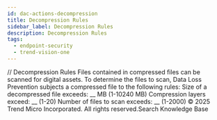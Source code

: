 ```yaml
---
id: dac-actions-decompression
title: Decompression Rules
sidebar_label: Decompression Rules
description: Decompression Rules
tags:
  - endpoint-security
  - trend-vision-one
---
```


/*<![CDATA[*/ $('#title').html($('meta[name=map-description]').attr('content')); /*]]>*/ Decompression Rules Files contained in compressed files can be scanned for digital assets. To determine the files to scan, Data Loss Prevention subjects a compressed file to the following rules: Size of a decompressed file exceeds: __ MB (1-10240 MB) Compression layers exceed: __ (1-20) Number of files to scan exceeds: __ (1-2000) © 2025 Trend Micro Incorporated. All rights reserved.Search Knowledge Base